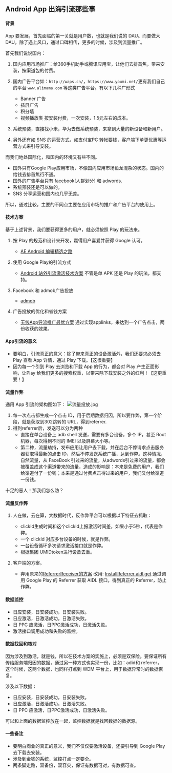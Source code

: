 ## Android App 出海引流那些事


#### 背景

App 要发展，首先面临的第一关就是用户数，也就是我们说的 DAU。而要做大 DAU，除了遇上风口，通过口碑相传，更多的时候，涉及到流量推广。


首先我们说说国内：

1. 国内应用市场推广：给360手机助手或腾讯应用宝，让他们去排首焦，带来安装，按渠道包的付费。
2. 国内广告平台如：```http://waps.cn/```，```https://www.youmi.net/```更有我们自己的平台 ```www.alimama.com``` 等这类广告平台。有以下几种广形式
   * Banner 广告
   * 插屏广告
   * 积分墙
   * 视频播放类
按安装付费，一次安装，1.5元左右的成本。

3. 系统预装，直接找小米，华为去做系统预装，来拿到大量的新设备和新用户。
4. 另外还有如 SNS 的运营方式，如支付宝PC 转帐要钱，客户端下单更优惠等运营方式来引导安装。

而我们地处国际化，和国内的环境又有些不同。

* 国外只有Google Play应用市场，不像国内应用市场鱼龙混杂的状态。国内的给钱去排首焦行不通。
* 国外的广告平台只有 facebook[人群划分] 和 adwords.
* 系统预装还是可以做的。
* SNS 分享运营和国内也几乎无差。

所以，通过比较，主要的不同点主要在应用市场的推广和广告平台的使用上。

#### 技术方案

基于上述背景，我们要获得更多的用户，就必须按照 Play 的玩法来。

1. 按 Play 的规范和设计来开发，赢得用户喜爱并获得 Google 认可。
   * [AE Android 编辑精选之路](https://www.atatech.org/articles/86421)
2. 使用 Google Play的引流方式
   * [Android 站外引流激活技术方案](https://www.atatech.org/articles/33932) 不管是单 APK 还是 Play 的玩法，都支持。

3. Facebook 和 admob广告投放
   * [admob](https://apps.admob.com/v2/home)

4. 广告投放的优化和省钱方案
   * [无线App导流推广最优方案](https://www.atatech.org/articles/89631)   通过实现applinks，来达到一个广告点击，两份收获的效果。

   
#### App引流的意义
* 要明白，引流真正的意义：除了带来真正的设备激活外，我们还要求必须去 Play 查看 App 详情，通过 Play 下载。【这很重要】
* 因为每一个引到 Play 去浏览和下载 App 的行为，都会对 Play 产生正面影响，让Play 给我们更多的搜索权重，以带来除下载安装之外的红利！【这更重要！】


#### 流量作弊

通用 App 引流的架构图如下：
![流量投放.jpg](http://ata2-img.cn-hangzhou.img-pub.aliyun-inc.com/9ccf74fd1cf0eddddd51c7743067a8f6.jpg)

1. 每一次点击都生成一个点击 ID，用于后期数据归因，所以要作弊，第一个阶段，就是获取到302跳转的 URL，得到referrer.
2. 得到referrer后，发送可以分为两种
   * 直接在单台设备上 adb shell 发送，需要有多台设备，多个 IP，甚至 Root 机器，每次得到不同的 IMEI 以及屏幕大小等。
   * 第二种，流量劫持，发布应用让用户去下载，并在后台不停请求点击服务器获取得最新的点击 ID，然后不停发送系统广播，达到作弊。这种情况，自然流量，从 FaceBook 引过来的流量，从adwords引过来的流量，都会被覆盖成这个渠道带来的流量，造成的影响是：本来是免费的用户，我们给渠道付了一份钱；本来是通过付费点击得过来的用户，我们又付给渠道一份钱。

十足的恶人！那我们怎么防？


#### 流量反作弊

1. 人在做，云在算，大数据时代，反作弊平台可以根据以下特征去抓取：
   * clickId生成时间和这个clickId上报激活时间差，如果小于5秒，代表是作弊。
   * 一个 clickId 对应多台设备的时候，就是作弊。
   * 一台设备循环多次请求激活接口就是作弊。
   * 根据集团 UMIDtoken进行设备去重。

2. 客户端的方案。
   * 弃用原来的[ReferrerReceiver的方案](https://developers.google.com/android/reference/com/google/android/gms/tagmanager/InstallReferrerReceiver) 改用: [InstallReferrer aidl get](https://developer.android.com/google/play/installreferrer/library.html#dependencies) 通过调用 Google Play 的 Referrer 获取 AIDL 接口，得到真正的 Referrer，防止作弊。

   

#### 数据监控

* 日应安装，日安装成功，日安装失败。
* 日应激活，日激活成功，日激活失败。
* 日 PPC 应激活，日PPC激活成功，日激活失败。
* 激活接口调用成功和失败的监控。


#### 数据找回和核对

因为涉及到激活，就是钱，所以在技术方案的实施上，必须是双保险。要保证所有传给服务端归因的数据，通过另一种方式也实现一份，比如：adid和 referrer， 这个时候，这两个数据，也同样打点到 WDM 平台上，用于数据异常时的数据恢复。

涉及以下数据：

* 日应安装，日安装成功，日安装失败。
* 日应激活，日激活成功，日激活失败。
* 日 PPC 应激活，日PPC激活成功，日激活失败。

可以和上面的数据监控放在一起，监控数据就是找回数据的数据源。


#### 一些备注

* 要明白商业的真正的意义，我们不仅仅要激活设备，还要引导到 Google Play 去下载去安装。
* 涉及到金钱的系统，监控打点一定要全。
* 两条脚走路，双备份，双容灾，保证有数据可对，有数据可查。

   





